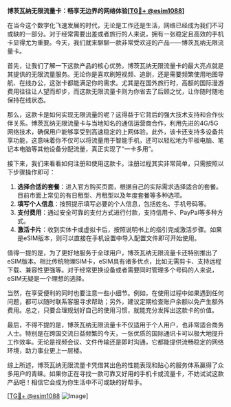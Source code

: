 **博茨瓦纳无限流量卡：畅享无边界的网络体验[[TG💪+ @esim1088](https://t.me/s/esim1088)]**

在当今这个数字化飞速发展的时代，无论是工作还是生活，网络已经成为我们不可或缺的一部分。对于经常需要出差或者旅行的人来说，拥有一张稳定且高效的手机卡显得尤为重要。今天，我们就来聊聊一款非常受欢迎的产品——博茨瓦纳无限流量卡。

首先，让我们了解一下这款产品的核心优势。博茨瓦纳无限流量卡的最大亮点就是其提供的无限流量服务。无论你是喜欢刷短视频、追剧，还是需要频繁使用地图导航、在线办公，这张卡都能满足你的需求。尤其是在国外旅行时，高额的国际漫游费用往往让人望而却步，而这款无限流量卡则为你省去了后顾之忧，让你随时随地保持在线状态。

那么，这款卡是如何实现无限流量的呢？这得益于它背后的强大技术支持和合作伙伴关系。博茨瓦纳无限流量卡与当地知名的通信运营商合作，利用先进的4G/5G网络技术，确保用户能够享受到高速稳定的上网体验。此外，该卡还支持多设备共享功能，这意味着你不仅可以将流量用于智能手机，还可以轻松地为平板电脑、笔记本电脑等其他设备分配流量，真正实现了“一卡多用”。

接下来，我们来看看如何注册和使用这款卡。注册过程其实非常简单，只需按照以下步骤操作即可：

1. **选择合适的套餐**：进入官方购买页面，根据自己的实际需求选择适合的套餐。目前市面上常见的有日租型、月租型以及年度套餐等多种选项。
2. **填写个人信息**：按照提示填写必要的个人信息，包括姓名、手机号码等。
3. **支付费用**：通过安全可靠的支付方式进行付款，支持信用卡、PayPal等多种方式。
4. **激活卡片**：收到实体卡或虚拟卡后，按照说明书上的指引完成激活步骤。如果是eSIM版本，则可以直接在手机设置中导入配置文件即可开始使用。

值得一提的是，为了更好地服务于全球用户，博茨瓦纳无限流量卡还特别推出了eSIM版本。相比传统物理SIM卡，eSIM具有诸多优点，比如无需剪卡、支持远程下载、兼容性更强等。对于经常更换设备或者需要同时管理多个号码的人来说，eSIM无疑是一个理想的选择。

当然，在享受便利的同时也要注意一些小细节。例如，在使用过程中如果遇到任何问题，都可以随时联系客服寻求帮助；另外，建议定期检查账户余额以免产生额外费用。总之，只要合理规划好自己的使用习惯，就能充分发挥出这款卡的价值。

最后，不得不提的是，博茨瓦纳无限流量卡不仅适用于个人用户，也非常适合商务人士。特别是在跨国交流日益频繁的今天，一张优质的国际通讯卡可以极大地提升工作效率。无论是视频会议、文件传输还是即时沟通，它都能提供流畅稳定的网络环境，助力事业更上一层楼。

综上所述，博茨瓦纳无限流量卡凭借其出色的性能表现和贴心的服务体系赢得了众多用户的青睐。如果你正在寻找一款可靠又好用的手机卡或流量卡，不妨试试这款产品吧！相信它会成为你生活中不可或缺的好帮手。

[[TG💪+ @esim1088](https://t.me/s/esim1088) ![Image](https://i.postimg.cc/4NQfJmqS/Snipaste-2025-05-13-00-14-12.png)]